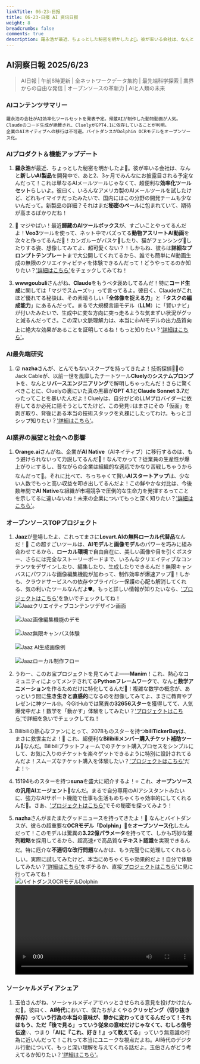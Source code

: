 ```yaml
---
linkTitle: 06-23-日报
title: 06-23-日报 AI 资讯日报
weight: 8
breadcrumbs: false
comments: true
description: 羅永浩が最近、ちょっとした秘密を明かしたよ🤫。彼が率いる会社は、なんと新しいAI製品を開発中で、あと2、3ヶ月でみんなにお披露目される予定なんだって！これは単なるAIメールツールじゃなくて、超便利な効率化ツールセットらしいよ。彼曰く、いろんなアメリカ製のAIメールツールを試したけど、どれもイマイチだったみたいで、.
---
```

## AI洞察日報 2025/6/23

> AI日報 | 午前8時更新 | 全ネットワークデータ集約 | 最先端科学探索 | 業界からの自由な発信 | オープンソースの革新力 | AIと人類の未来

### AIコンテンツサマリー

```
羅永浩の会社がAI効率化ツールセットを発表予定。帰蔵AIが制作した動物動画が人気。
Claudeのコード生成が絶賛され、CluelyがGPT4.1に依存していることが判明。
企業のAIネイティブへの移行は不可避。バイトダンスがDolphin OCRモデルをオープンソース化。
```

### AIプロダクト＆機能アップデート

1.  **羅永浩**が最近、ちょっとした秘密を明かしたよ🤫。彼が率いる会社は、なんと**新しいAI製品**を開発中で、あと2、3ヶ月でみんなにお披露目される予定なんだって！これは単なるAIメールツールじゃなくて、超便利な**効率化ツールセット**らしいよ。彼曰く、いろんなアメリカ製のAIメールツールを試したけど、どれもイマイチだったみたいで、国内にはこの分野の開発チームも少ないんだって。新製品の詳細？それはまだ**秘密のベール**に包まれていて、期待が高まるばかりだね！

2.  📢 マジやばい！最近**歸藏のAIツールボックス**が、すごいことやってるんだよ！**Veo3**ツールを使って、ネット中でバズってる**動物アスリートAI動画**を次々と作ってるんだ🤯！カンガルーがバスケ🏀したり、猫がフェンシング🤺したりする姿、想像してみてよ、超可愛くない？！しかもね、彼らは**詳細なプロンプトテンプレート**まで大公開してくれてるから、誰でも簡単にAI動画生成の無限のクリエイティビティを体験できるんだって！どうやってるのか知りたい？['詳細はこちら'](https://weibo.com/6182606334/PxIdZpN9s)をチェックしてみてね！

3.  **wwwgoubuli**さんがね、**Claude**をもうベタ褒めしてるんだ！特に**コード生成**に関しては「マジでスムーズ✨」って言ってるよ。彼曰く、Claudeがこれほど優れてる秘訣は、その素晴らしい「**全体像を捉える力**」と「**タスクの編成能力**」にあるんだって。まるで大規模言語モデル（**LLM**）に「賢いナビ」が付いたみたいで、生成中に変な方向に突っ走るような気まずい状況がグッと減るんだってさ。この深い文脈理解力は、本当に👍AIモデルの出力品質向上に絶大な効果があることを証明してるね！もっと知りたい？['詳細はこちら'](https://x.com/wwwgoubuli/status/1936501764410445947)。

### AI最先端研究

1.  😮 **nazha**さんが、とんでもないスクープを持ってきたよ！技術探偵🕵️‍♂️のJack Cableが、以前一世を風靡したチートツール**Cluely**の**システムプロンプト**を、なんと**リバースエンジニアリング**で解明しちゃったんだ！さらに驚くべきことに、Cluelyの裏にいた真の黒幕が**GPT 4.1**と**Claude Sonnet 3.7**だったってことを暴いたんだよ！Cluelyは、自分がどのLLMプロバイダーに依存してるか必死に隠そうとしてたけど、この発見💡はまさにその「仮面」を剥ぎ取り、背後にある本当の技術スタックを丸裸にしたってわけ。もっとゴシップ知りたい？['詳細はこちら'](https://x.com/xiaokedada/status/1936625579752902991)。

### AI業界の展望と社会への影響

1.  **Orange.ai**さんがね、企業が**AI Native**（AIネイティブ）に移行するのは、もう避けられないって力説してるんだ🚀！なんでかって？従業員の生産性が爆上がり📈するし、昔ながらの企業は組織的な適応でかなり苦戦しちゃうからなんだって🤔。それに比べて、ちっちゃくて賢い**AIスタートアップ**は、少ない人数でもっと高い収益を叩き出してるんだよ！この鮮やかな対比は、今後数年間で**AI Native**な組織が市場競争で圧倒的な生命力を発揮するってことを示してるに違いないね！未来の企業についてもっと深く知りたい？['詳細はこちら'](https://x.com/oran_ge/status/1936606314354163954)。

### オープンソースTOPプロジェクト

1.  **Jaaz**が登場したよ、これってまさに**Lovart.AIの無料ローカル代替品**なんだ！🤩 この超すごいツールは、**AIモデル**と**画像モデル**のパワーを巧みに組み合わせてるから、**ローカル環境**で自由自在に、美しい画像や目を引くポスター、さらには完全なストーリーボードまで、いろんなクリエイティブなコンテンツをデザインしたり、編集したり、生成したりできるんだ！無限キャンバスにパワフルな画像編集機能が加わって、制作効率が爆速アップ🎨！しかも、クラウドサービスへの依存やプライバシー保護の心配も解消してくれる、気の利いたツールなんだよ🛡️。もっと詳しい情報が知りたいなら、['プロジェクトはこちら'](https://github.com/11cafe/jaaz)を急いでチェックしてね！
    <br/> ![Jaazクリエイティブコンテンツデザイン画面](https://cdn.jsdmirror.com/gh/justlovemaki/imagehub@main/images/2025/07/news_01k02416srfvsanjx89g5bg425.avif) <br/>
    <br/> ![Jaaz画像編集機能のデモ](https://cdn.jsdmirror.com/gh/justlovemaki/imagehub@main/images/2025/07/news_01k0241gw7ej98a8qwjyz2km5h.avif) <br/>
    <br/> ![Jaaz無限キャンバス体験](https://cdn.jsdmirror.com/gh/justlovemaki/imagehub@main/images/2025/07/news_01k0241s8wengt0n4kwf0xje68.avif) <br/>
    <br/> ![Jaaz AI生成画像例](https://cdn.jsdmirror.com/gh/justlovemaki/imagehub@main/images/2025/07/news_01k0241y18fe9b3tc9m0nwj43y.avif) <br/>
    <br/> ![Jaazローカル制作フロー](https://cdn.jsdmirror.com/gh/justlovemaki/imagehub@main/images/2025/07/news_01k024221mfp586sv06sak1tz0.avif) <br/>

2.  うわー、このお宝プロジェクトを見てみてよ——**Manim**！これ、熱心なコミュニティによってメンテされてる**Pythonフレームワーク**で、なんと**数学アニメーション**を作るためだけに特化してるんだ🌟！複雑な数学の概念が、あっという間に**生き生きと直感的**になるのを想像してみてよ、まさに教育やプレゼンに神ツール🤓。今GitHubでは驚異の**32656スター**を獲得してて、人気爆発中だよ！数学を「動かす」体験をしてみたい？['プロジェクトはこちら'](https://github.com/ManimCommunity/manim)で詳細を急いでチェックしてね！

3.  Bilibiliの熱心なファンにとって、2078ものスターを持つ**biliTickerBuy**は、まさに救世主だよ！🎉 これ、超便利な**Bilibiliメンバー購入チケット補助ツール**🎫なんだ。Bilibiliプラットフォームでのチケット購入プロセスをシンプルにして、お気に入りのチケットを楽々ゲットできるように特別に設計されてるんだよ！スムーズなチケット購入を体験したい？['プロジェクトはこちら'](https://github.com/mikumifa/biliTickerBuy)だよ！✨

4.  15194ものスターを持つ**suna**を盛大に紹介するよ！⭐ これ、**オープンソースの汎用AIエージェント**🤖なんだ。まるで自分専用のAIアシスタントみたいに、強力なAIサポート機能で仕事も生活もめちゃくちゃ効率的にしてくれるんだ🚀。さあ、['プロジェクトはこちら'](https://github.com/kortix-ai/suna)でその秘密を探ってみよう！

5.  **nazha**さんがまたまたグッドニュースを持ってきたよ！🥳 なんとバイトダンスが、彼らの超重要な**OCRモデル「Dolphin」**🐬を**オープンソース化**したんだって！このモデルは驚異の**3.22億パラメータ**を持ってて、しかも巧妙な**並列戦略**を採用してるから、超高速⚡️で高品質な**テキスト認識**を実現できるんだ。特に厄介な**不適切な改行問題**なんかは、もう完璧👌に処理してくれるらしい。実際に試してみたけど、本当にめちゃくちゃ効果的だよ！自分で体験してみたい？['詳細はこちら'](https://x.com/xiaokedada/status/1936620029929521317)をポチるか、直接['プロジェクトはこちら'](https://github.com/bytedance/Dolphin?tab=readme-ov-file)に見に行ってみてね！
    <br/> ![バイトダンスOCRモデルDolphin](https://cdn.jsdmirror.com/gh/justlovemaki/imagehub@main/images/2025/07/news_01k02427mafwrsv6c8jrw7dq65.avif) <br/>
    <video src="https://cdn.jsdmirror.com/gh/justlovemaki/imagehub@main/images/2025/07/news_01k0242afqft78j11989kr6v3g.mp4" controls="controls" width="100%"></video>

### ソーシャルメディアシェア

1.  玉伯さんがね、ソーシャルメディアでハッとさせられる意見を投げかけたんだ🤔。彼曰く、**AI時代**において、僕たちがよくやる**クリッピング（切り抜き保存）**っていう行為の本当の意味が、静かに変わってきてるんだって！それはもう、ただ「後で見る」っていう従来の意味だけじゃなくて、むしろ**信号伝達**💡、つまり「**AIに『これ、好き！』って教えてる**」っていう無意識の行為に近いんだって！これって本当にユニークな視点だよね。AI時代のデジタル行動について、もっと深い理解を与えてくれる話だよ。玉伯さんがどう考えてるか知りたい？['詳細はこちら'](https://m.okjike.com/originalPosts/6857deccb7f4ddcfdf15a80c)。

